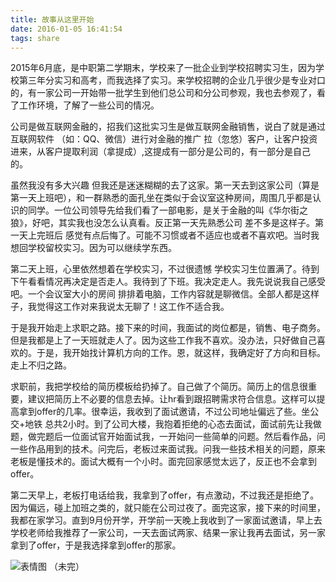 ```yaml
---
title: 故事从这里开始
date: 2016-01-05 16:41:54
tags: share
---
```

2015年6月底，是中职第二学期末，学校来了一批企业到学校招聘实习生，因为学校第三年分实习和高考，而我选择了实习。来学校招聘的企业几乎很少是专业对口的，有一家公司一开始带一批学生到他们总公司和分公司参观，我也去参观了，看了工作环境，了解了一些公司的情况。

公司是做互联网金融的，招我们这批实习生是做互联网金融销售，说白了就是通过互联网软件 （如：QQ、微信）进行对金融的推广 拉（忽悠）客户，让客户投资进来，从客户提取利润（拿提成）,这提成有一部分是公司的，有一部分是自己的。

虽然我没有多大兴趣 但我还是迷迷糊糊的去了这家。第一天去到这家公司（算是第一天上班吧），和一群熟悉的面孔坐在类似于会议室这种房间，周围几乎都是认识的同学。一位公司领导先给我们看了一部电影，是关于金融的叫《华尔街之狼》，好吧，其实我也没怎么认真看。反正第一天先熟悉公司 差不多是这样子。第一天上完班后 感觉有点后悔了。可能不习惯或者不适应也或者不喜欢吧。当时我想回学校留校实习。因为可以继续学东西。

第二天上班，心里依然想着在学校实习，不过很遗憾 学校实习生位置满了。待到下午看看情况再决定是否走人。我待到了下班。我决定走人。我先说说我自己感受吧。一个会议室大小的房间 排排着电脑，工作内容就是聊微信。全部人都是这样子，我觉得这工作对来我说太无聊了！这工作不适合我。

于是我开始走上求职之路。接下来的时间，我面试的岗位都是，销售、电子商务。但是我都是上了一天班就走人了。因为这些工作我不喜欢。没办法，只好做自己喜欢的。于是，我开始找计算机方向的工作。恩，就这样，我确定好了方向和目标。走上不归之路。<!--more-->

求职前，我把学校给的简历模板给扔掉了。自己做了个简历。简历上的信息很重要，建议把简历上不必要的信息去掉。让hr看到跟招聘需求符合信息。这样可以提高拿到offer的几率。很幸运，我收到了面试邀请，不过公司地址偏远了些。坐公交+地铁 总共2小时。到了公司大楼，我抱着拒绝的心态去面试，面试前先让我做题，做完题后一位面试官开始面试我，一开始问一些简单的问题。然后看作品，问一些作品用到的技术。问完后，老板过来面试我。问我一些技术相关的问题，原来老板是懂技术的。面试大概有一个小时。面完回家感觉太远了，反正也不会拿到offer。

第二天早上，老板打电话给我，我拿到了offer，有点激动，不过我还是拒绝了。因为偏远，碰上加班之类的，就只能在公司过夜了。面完这家，接下来的时间里，我都在家学习。直到9月份开学，开学前一天晚上我收到了一家面试邀请，早上去学校老师给我推荐了一家公司，一天去面试两家、结果一家让我再去面试，另一家拿到了offer，于是我选择拿到offer的那家。

<img src="http://o6httuwar.bkt.clouddn.com/QQ20160501175124.gif" alt="表情图">
（未完）